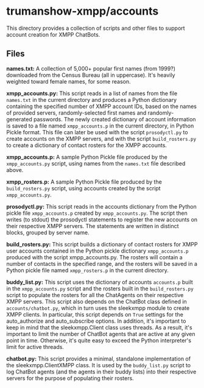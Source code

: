 # trumanshow-xmpp/accounts

This directory provides a collection of scripts and other files to support account creation for XMPP ChatBots.

## Files
**names.txt:** A collection of 5,000+ popular first names (from 1999?) downloaded from the Census Bureau (all in uppercase). It's heavily weighted toward female names, for some reason.

**xmpp_accounts.py:** This script reads in a list of names from the file ```names.txt``` in the current directory and produces a Python dictionary containing the specified number of XMPP account IDs, based on the names of provided servers, randomly-selected first names and randomly-generated passwords. The newly created dictionary of account information is saved to a file named ```xmpp_accounts.p``` in the current directory, in Python Pickle format. This file can later be used with the script ```prosodyctl.py``` to create accounts on the XMPP servers, and with the script ```build_rosters.py``` to create a dictionary of contact rosters for the XMPP accounts.

**xmpp_accounts.p:** A sample Python Pickle file produced by the ```xmpp_accounts.py``` script, using names from the ```names.txt``` file described above.

**xmpp_rosters.p:** A sample Python Pickle file produced by the ```build_rosters.py``` script, using accounts created by the script ```xmpp_accounts.py```.

**prosodyctl.py:** This script reads in the accounts dictionary from the Python pickle file ```xmpp_accounts.p``` created by ```xmpp_accounts.py```. The script then writes (to stdout) the prosodyctl statements to register the new accounts on their respective XMPP servers. The statements are written in distinct blocks, grouped by server name.

**build_rosters.py:** This script builds a dictionary of contact rosters for XMPP user accounts contained in the Python pickle dictionary ```xmpp_accounts.p``` produced with the script xmpp_accounts.py. The rosters will contain a number of contacts in the specified range, and the rosters will be saved in a Python pickle file named ```xmpp_rosters.p``` in the current directory.

**buddy_list.py:** This script uses the dictionary of accounts ```accounts.p``` built in the ```xmpp_accounts.py``` script and the rosters built in the ```build_rosters.py``` script to populate the rosters for all the ChatAgents on their respective XMPP servers. This script also depends on the ChatBot class defined in ```accounts/chatbot.py```, which in turn uses the sleekxmpp module to create XMPP clients. In particular, this script depends on ```True``` settings for the auto_authorize and auto_subscribe options. In addition, it's important to keep in mind that the sleekxmpp.Client class uses threads. As a result, it's important to limit the number of ChatBot agents that are active at any given point in time. Otherwise, it's quite easy to exceed the Python interpreter's limit for active threads.

**chatbot.py:** This script provides a minimal, standalone implementation of the sleekxmpp.ClientXMPP class. It is used by the ```buddy_list.py``` script to log ChatBot agents (and the agents in their buddy lists) into their respective servers for the purpose of populating their rosters.


